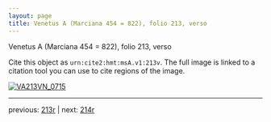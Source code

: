 ```yaml
---
layout: page
title: Venetus A (Marciana 454 = 822), folio 213, verso
---
```


Venetus A (Marciana 454 = 822), folio 213, verso

Cite this object as `urn:cite2:hmt:msA.v1:213v`.  The full image is linked to a citation tool you can use to cite regions of the image.

[![VA213VN_0715](http://www.homermultitext.org/iipsrv?IIIF=/project/homer/pyramidal/deepzoom/hmt/vaimg/2017a/VA213VN_0715.tif/full/800,/0/default.jpg)](http://www.homermultitext.org/ict2/?urn=urn:cite2:hmt:vaimg.2017a:VA213VN_0715) 

---

previous:  [213r](../213r/) | next: [214r](../214r/)